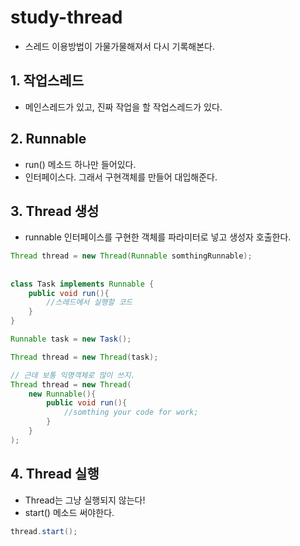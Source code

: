 # study-thread
- 스레드 이용방법이 가물가물해져서 다시 기록해본다.

## 1. 작업스레드
- 메인스레드가 있고, 진짜 작업을 할 작업스레드가 있다.

## 2. Runnable 
- run() 메소드 하나만 들어있다. 
- 인터페이스다. 그래서 구현객체를 만들어 대입해준다. 
## 3. Thread 생성
- runnable 인터페이스를 구현한 객체를 파라미터로 넣고 생성자 호출한다. 

````java
Thread thread = new Thread(Runnable somthingRunnable);
````
## 

````java
class Task implements Runnable {
    public void run(){
        //스레드에서 실행할 코드
    }
}
````

````java
Runnable task = new Task();

Thread thread = new Thread(task);
````
````java
// 근데 보통 익명객체로 많이 쓰지.
Thread thread = new Thread(
    new Runnable(){
        public void run(){
            //somthing your code for work;
        }
    }
);
````

## 4. Thread 실행
- Thread는 그냥 실행되지 않는다!
- start() 메소드 써야한다.
````java
thread.start();
````
